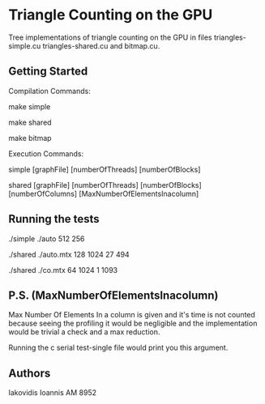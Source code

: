 # Triangle Counting on the GPU

Tree implementations of triangle counting on the GPU in files triangles-simple.cu triangles-shared.cu and bitmap.cu.

## Getting Started

Compilation Commands:

make simple

make shared

make bitmap

Execution Commands:

simple [graphFile] [numberOfThreads] [numberOfBlocks]

shared [graphFile] [numberOfThreads] [numberOfBlocks] [numberOfColumns] [MaxNumberOfElementsInacolumn]

## Running the tests

./simple ./auto 512 256

./shared ./auto.mtx 128 1024 27 494

./shared ./co.mtx 64 1024 1 1093


## P.S. (MaxNumberOfElementsInacolumn)
Max Number Of Elements In a column is given and it's time is not counted
because seeing the profiling it would be negligible and the implementation would be 
trivial a check and a max reduction.

Running the c serial test-single file would print you this argument.

## Authors

Iakovidis Ioannis AM 8952



